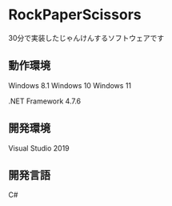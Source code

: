 # RockPaperScissors
30分で実装したじゃんけんするソフトウェアです

## 動作環境
Windows 8.1
Windows 10
Windows 11

.NET Framework 4.7.6

## 開発環境
Visual Studio 2019

## 開発言語
C# 
